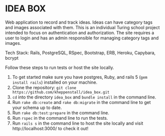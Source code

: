# IDEA BOX

Web application to record and track ideas. Ideas can have category tags and images associated with them. This is an individual Turing school project intended to focus on authentication and authorization. The site requires a user to login and has an admin responsible for managing category tags and images.

Tech Stack: Rails, PostgreSQL, RSpec, Bootstrap, ERB, Heroku, Capybara, bcrypt

Follow these steps to run tests or host the site locally.

1. To get started make sure you have postgres, Ruby, and rails 5  (`gem install rails`) installed on your machine.
1. Clone the repository: `git clone https://github.com/kheppenstall/idea_box.git`
1. `cd` into the directory `idea_box` and `bundle install` in the command line.
1. Run `rake db:create` and `rake db:migrate` in the command line to get your schema up to date.
1. Run `rake db:test:prepare` in the command line.
1. Run `rspec` in the command line to run the tests.
1. Run `rails s` in the command line to host the site locally and visit http://localhost:3000/ to check it out!
